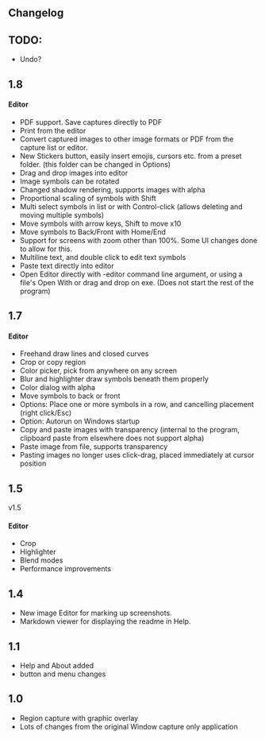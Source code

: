 ﻿## Changelog

## TODO:
- Undo?

## 1.8

#### Editor
- PDF support. Save captures directly to PDF
- Print from the editor
- Convert captured images to other image formats or PDF from the capture list or editor.
- New Stickers button, easily insert emojis, cursors etc. from a preset folder. (this folder can be changed in Options)
- Drag and drop images into editor
- Image symbols can be rotated
- Changed shadow rendering, supports images with alpha
- Proportional scaling of symbols with Shift
- Multi select symbols in list or with Control-click (allows deleting and moving multiple symbols)
- Move symbols with arrow keys, Shift to move x10
- Move symbols to Back/Front with Home/End
- Support for screens with zoom other than 100%. Some UI changes done to allow for this.
- Multiline text, and double click to edit text symbols
- Paste text directly into editor
- Open Editor directly with -editor command line argument, or using a file's Open With or drag and drop on exe. (Does not start the rest of the program)


## 1.7

#### Editor
- Freehand draw lines and closed curves
- Crop or copy region
- Color picker, pick from anywhere on any screen
- Blur and highlighter draw symbols beneath them properly
- Color dialog with alpha
- Move symbols to back or front
- Options: Place one or more symbols in a row, and cancelling placement (right click/Esc)
- Option: Autorun on Windows startup
- Copy and paste images with transparency (internal to the program, clipboard paste from elsewhere does not support alpha)
- Paste image from file, supports transparency
- Pasting images no longer uses click-drag, placed immediately at cursor position

## 1.5

v1.5

#### Editor
- Crop
- Highlighter
- Blend modes
- Performance improvements

## 1.4

- New image Editor for marking up screenshots.
- Markdown viewer for displaying the readme in Help.

## 1.1

- Help and About added
- button and menu changes

## 1.0

- Region capture with graphic overlay
- Lots of changes from the original Window capture only application